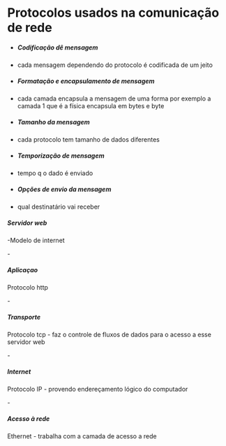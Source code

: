 <h1> Protocolos usados na comunicação de rede </h1>

- <h5>Codificação dê mensagem </h5>
- cada mensagem dependendo do protocolo é codificada de um jeito

- <h5>Formatação e encapsulamento de mensagem  </h5>
- cada camada encapsula a mensagem de uma forma por exemplo a camada 1 que é a física encapsula em bytes e byte

- <h5>Tamanho da mensagem </h5>
- cada protocolo tem tamanho de dados diferentes

- <h5>Temporização de mensagem </h5>
- tempo q o dado é enviado

- <h5>Opções de envio da mensagem </h5>
- qual destinatário vai receber

<h5>Servidor web</h5>

-Modelo de internet 

-<h5> Aplicaçao </h5>
Protocolo http

-<h5>Transporte </h5>
Protocolo tcp - faz o controle de fluxos de dados para o acesso a esse servidor web

-<h5>Internet </h5>
Protocolo IP - provendo endereçamento lógico do computador 

-<h5> Acesso à rede </h5>
Ethernet - trabalha com a camada de acesso a rede
